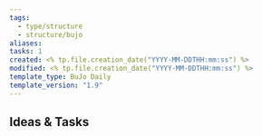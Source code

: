 ```yaml
---
tags:
  - type/structure
  - structure/bujo
aliases:
tasks: 1
created: <% tp.file.creation_date("YYYY-MM-DDTHH:mm:ss") %>
modified: <% tp.file.creation_date("YYYY-MM-DDTHH:mm:ss") %>
template_type: BuJo Daily
template_version: "1.9"
---
```


## Ideas & Tasks
